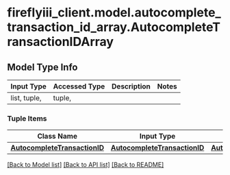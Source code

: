 # fireflyiii_client.model.autocomplete_transaction_id_array.AutocompleteTransactionIDArray

## Model Type Info
Input Type | Accessed Type | Description | Notes
------------ | ------------- | ------------- | -------------
list, tuple,  | tuple,  |  | 

### Tuple Items
Class Name | Input Type | Accessed Type | Description | Notes
------------- | ------------- | ------------- | ------------- | -------------
[**AutocompleteTransactionID**](AutocompleteTransactionID.md) | [**AutocompleteTransactionID**](AutocompleteTransactionID.md) | [**AutocompleteTransactionID**](AutocompleteTransactionID.md) |  | 

[[Back to Model list]](../../README.md#documentation-for-models) [[Back to API list]](../../README.md#documentation-for-api-endpoints) [[Back to README]](../../README.md)

